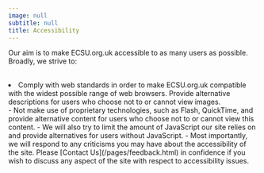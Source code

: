 ```yaml
---
image: null
subtitle: null
title: Accessibility
---
```


Our aim is to make ECSU.org.uk accessible to as many users as possible. Broadly, we strive to:<br/><br/>


<li>Comply with web standards in order to make ECSU.org.uk compatible with the widest possible range of web browsers.
Provide alternative descriptions for users who choose not to or cannot view images.</li>
- Not make use of proprietary technologies, such as Flash, QuickTime, and provide alternative content for users who choose not to or cannot view this content.
- We will also try to limit the amount of JavaScript our site relies on and provide alternatives for users without JavaScript.
- Most importantly, we will respond to any criticisms you may have about the accessibility of the site. Please [Contact Us](/pages/feedback.html) in confidence if you wish to discuss any aspect of the site with respect to accessibility issues.
